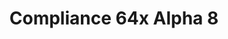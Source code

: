 ---
layout: post
title: Compliance 64x Alpha 8
permalink: /compliance64x/A8
header-img: https://database.faithfulpack.net/images/website/posts/64x/A8.jpg

description: |
  A new update of Compliance 64x is now out with excited new textures such as new 1.17 update and more, with also some important changes to furnace, dropper and dispenser.

changelog:
  Added:
    Blocks:
      - Cobbled Deepslate (HARYA_)
      - Azalea (HARYA_)
      - Flowering Azalea (HARYA_)
      - Potted Azalea (HARYA_)
      - Potted Flowering Azalea (HARYA_)
      - Polished Deepslate (HARYA_)
      - Hanging Roots (HARYA_ & EachKhaiho)
      - Amethyst Block (HARYA_)
      - Budding Amethyst (HARYA_)
    Items:
      - Glow Berries (HARYA_)
      - Firework Star (HARYA_)
      - Comparator (HARYA_)
      - Repeater (HARYA_)
    Entities:
      - Double Chest (HARYA_)
      - Double Trapped Chest (HARYA_)
    GUI:
      - Frozen Heart (HARYA_)
    Particles:
      - Vibration (EachKhaiho)
  Changed:
    Blocks:
      - Furnace (HARYA_)
      - Dispenser (HARYA_)
      - Dropper (HARYA_)

downloads:
  Java 1.17.x:
    CurseForge: https://www.curseforge.com/minecraft/texture-packs/faithful-64x/files/3419568
  Bedrock 1.17.x:
    GitHub: https://github.com/Faithful-Resource-Pack/Faithful-Bedrock-64x/releases/download/alpha-8/Compliance.64x.-.Bedrock.mcpack
    CurseForge: https://www.curseforge.com/minecraft/mc-addons/compliance-64x-bedrock
---